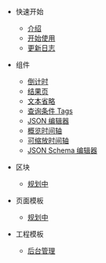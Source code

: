 <!-- 侧边栏 -->

- 快速开始

  - [介绍](base-quickstart.md)
  - [开始使用](base-usage.md)
  - [更新日志](change-log.md)

- 组件

  - [倒计时](count-down.md)
  - [结果页](result.md)
  - [文本省略](ellipsis.md)
  - [查询条件 Tags](query-tags.md)
  - [JSON 编辑器](json-editor.md)
  - [概览时间轴](overview-timeline.md)
  - [可缩放时间轴](brush-timeline.md)
  - [JSON Schema 编辑器](jsonschema-editor.md)

- 区块

  - [规划中](./README.md)

- 页面模板

  - [规划中](./README.md)

- 工程模板

  - [后台管理](./admin-template.md)
